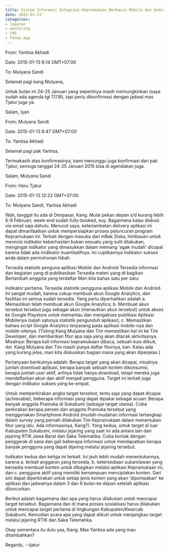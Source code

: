 ```yaml
---
title: Sistem Informasi Integrasi Kepramukaan Berbasis Mobile dan Android - Mentoring 13 Januari 2015
date: 2015-01-13
categories:
- laporan
- mentoring
- CMS
- Pandu App
---
```


From: Yantisa Akhadi 

Date: 2015-01-13 6:14 GMT+07:00 

To: Mulyana Sandi

Selamat pagi kang Mulyana, 

Untuk bulan ini 24-25 Januari yang sepertinya masih memungkinkan (saya sudah ada agenda tgl 17/18), tapi perlu dikonfirmasi dengan jadwal mas Tjatur juga ya.


Salam, 
Iyan


From: Mulyana Sandi 

Date: 2015-01-13 6:47 GMT+07:00 

To: Yantisa Akhadi

Selamat pagi pak Yantisa, 

Terimakasih atas konfirmasinya, kami menunggu juga konfirmasi dari pak Tjatur, semoga tanggal 24-25 Januari 2015 bisa di agendakan juga.


Salam, 
Mulyana Sandi


From: Heru Tjatur 

Date: 2015-01-13 12:22 GMT+07:00 

To: Mulyana Sandi, Yantisa Akhadi

Wah, tanggal itu ada di Denpasar, Kang. Mulai pekan depan s/d kurang lebih 6-9 Februari, week-end sudah fully-booked, euy. 
Bagaimana kalau diskusi via email saja dahulu. Menurut saya, keterlambatan delivery aplikasi ini dapat dimanfaatkan untuk mempersiapkan proses peluncuran program Kepramukaan ini. Terkait dengan masuka dari mBak Siska, himbauan untuk merevisi indikator keberhasilan bukan sesuatu yang sulit dilakukan, mengingat indikator yang dimasukkan dalam memang 'agak mudah' dicapai karena tidak ada inidikator kuantitatifnya. Ini cuplikannya 
Indikator sukses anda dalam permohonan hibah

Tersedia statistik penguna aplikasi Mobile dan Android
Tersedia informasi dan kegiatan yang di publikasikan
Tersedia materi yang di bagikan
Bertambah anggota yang terdaftar
Mari kita bahas satu per satu:

Indikator pertama. Tersedia statistik pengguna aplikasi Mobile dan Android. Ini sangat mudah, karena cukup membuat akun Google Analytics, dan fasilitas ini semua sudah tersedia. Yang perlu diperhatikan adalah a. Memastikan telah membuat akun Google Analytics; b. Membuat akun tersebut tersebut juga sebagai akun (menautkan akun tersebut) untuk akses ke Google Playstore untuk memantau dan mengakses publikasi Aplikasi Mobilenya (salah satunya statistik pengunduh aplikasi); c. Memastikan bahwa script Google Analytics terpasang pada aplikasi mobile-nya dan mobile-sitenya. (Tolong Kang Mulyana dan Tim memastikan hal ini ke Tim Developer, dan memberikan fitur apa saja yang akan dilacak aktivitasnya. Misalnya: Berapa kali informasi kepramukaan dibaca, sebuah kuis diikuti, dst. Kang Mulyana dan Tim masih punya daftar fiturnya, kan. Kalau ada yang kurang jelas, mari kita diskusikan bagian mana yang akan diperjelas.)

Pertanyaan berikutnya adalah: Berapa target yang akan dicapai, misalnya jumlah download aplikasi, berapa banyak sebuah konten dikonsumsi, berapa jumlah user aktif, artinya tidak hanya download, tetapi mereka juga mendaftarkan akun dan aktif menjadi pengguna. Target ini terkait juga dengan indikator sukses yang ke-empat.

Untuk memperkirakan angka target tersebut, tentu saja yang dapat dicapai (achievable), beberapa informasi yang dapat dipakai sebagai acuan: Berapa banyak anggota Pramuka di Sukabumi (sebagai target utama). Coba perkirakan berapa persen dari anggota Pramuka tersebut yang menggunakan Smartphone Android (mudah-mudahan informasi tertangkap dalam survey yang pernah dilakukan Tim Kepramukaan dalam menentukan fitur yang lalu. Ada informasinya, Kang?). Yang kedua, untuk target di luar Kabupaten Sukabumi, melalui jejaring yang saat ini ada antara lain dari jejaring RTIK Jawa Barat dan Saka Telematika. Coba kontak dengan penggerak di sana dan gali beberapa informasi untuk mendapatkan berapa banyak pengguna yang dapat dijaring melalui jejaring tersebut.

Indikator kedua dan ketiga ini terkait. Ini jauh lebih mudah menentukannya, karena a. terkait anggaran yang tersedia, b. ketersediaan sukarelawan yang bersedia membuat konten untuk dibagikan melalui aplikasi Kepramukaan ini, dan c. pengguna aktif yang memiliki kemampuan menciptakan konten. Dari sini dapat diperkirakan untuk setiap jenis konten yang akan 'dipompakan' ke aplikasi dan jadwalnya dalam 3 dan 6 bulan ke depan setelah aplikasi diluncurkan.

Berikut adalah bagaimana dan apa yang harus dilakukan untuk mencapai target tersebut. Bagaimana dan di mana proses sosialisasi harus dilakukan untuk mencapai target pertama di lingkungan Kabupaten/Kwarcab Sukabumi. Kemudian acara apa yang dapat diikuti untuk menjangkau target melalui jejaring RTIK dan Saka Telematika.

Okay sementara itu dulu yaa, Kang. Mas Yantisa ada yang mau ditambahkan?

Regards, --tjatur
